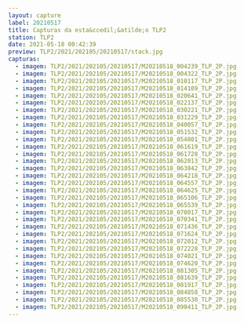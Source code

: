 ```yaml
---
layout: capture
label: 20210517
title: Capturas da esta&ccedil;&atilde;o TLP2
station: TLP2
date: 2021-05-18 00:42:39
preview: TLP2/2021/202105/20210517/stack.jpg
capturas:
  - imagem: TLP2/2021/202105/20210517/M20210518_004239_TLP_2P.jpg
  - imagem: TLP2/2021/202105/20210517/M20210518_004322_TLP_2P.jpg
  - imagem: TLP2/2021/202105/20210517/M20210518_010117_TLP_2P.jpg
  - imagem: TLP2/2021/202105/20210517/M20210518_014109_TLP_2P.jpg
  - imagem: TLP2/2021/202105/20210517/M20210518_020641_TLP_2P.jpg
  - imagem: TLP2/2021/202105/20210517/M20210518_022137_TLP_2P.jpg
  - imagem: TLP2/2021/202105/20210517/M20210518_030221_TLP_2P.jpg
  - imagem: TLP2/2021/202105/20210517/M20210518_031229_TLP_2P.jpg
  - imagem: TLP2/2021/202105/20210517/M20210518_040057_TLP_2P.jpg
  - imagem: TLP2/2021/202105/20210517/M20210518_051532_TLP_2P.jpg
  - imagem: TLP2/2021/202105/20210517/M20210518_054801_TLP_2P.jpg
  - imagem: TLP2/2021/202105/20210517/M20210518_061619_TLP_2P.jpg
  - imagem: TLP2/2021/202105/20210517/M20210518_061728_TLP_2P.jpg
  - imagem: TLP2/2021/202105/20210517/M20210518_062013_TLP_2P.jpg
  - imagem: TLP2/2021/202105/20210517/M20210518_063842_TLP_2P.jpg
  - imagem: TLP2/2021/202105/20210517/M20210518_064218_TLP_2P.jpg
  - imagem: TLP2/2021/202105/20210517/M20210518_064557_TLP_2P.jpg
  - imagem: TLP2/2021/202105/20210517/M20210518_064625_TLP_2P.jpg
  - imagem: TLP2/2021/202105/20210517/M20210518_065106_TLP_2P.jpg
  - imagem: TLP2/2021/202105/20210517/M20210518_065539_TLP_2P.jpg
  - imagem: TLP2/2021/202105/20210517/M20210518_070017_TLP_2P.jpg
  - imagem: TLP2/2021/202105/20210517/M20210518_070341_TLP_2P.jpg
  - imagem: TLP2/2021/202105/20210517/M20210518_071436_TLP_2P.jpg
  - imagem: TLP2/2021/202105/20210517/M20210518_071624_TLP_2P.jpg
  - imagem: TLP2/2021/202105/20210517/M20210518_072012_TLP_2P.jpg
  - imagem: TLP2/2021/202105/20210517/M20210518_072228_TLP_2P.jpg
  - imagem: TLP2/2021/202105/20210517/M20210518_074021_TLP_2P.jpg
  - imagem: TLP2/2021/202105/20210517/M20210518_074620_TLP_2P.jpg
  - imagem: TLP2/2021/202105/20210517/M20210518_081305_TLP_2P.jpg
  - imagem: TLP2/2021/202105/20210517/M20210518_081639_TLP_2P.jpg
  - imagem: TLP2/2021/202105/20210517/M20210518_081917_TLP_2P.jpg
  - imagem: TLP2/2021/202105/20210517/M20210518_084858_TLP_2P.jpg
  - imagem: TLP2/2021/202105/20210517/M20210518_085530_TLP_2P.jpg
  - imagem: TLP2/2021/202105/20210517/M20210518_090411_TLP_2P.jpg
---
```

